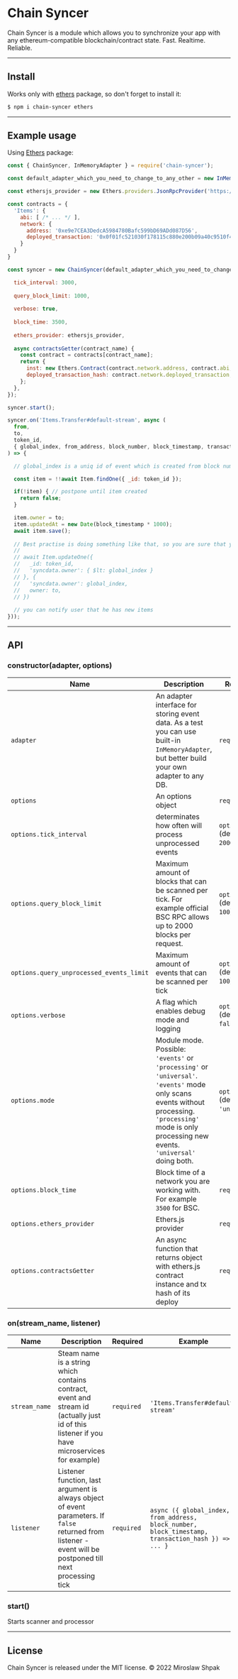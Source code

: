 <!-- ![Project Presentation](https://github.com/bytesbay/web3-token/raw/main/resources/logo.jpg "Web3 Token") -->

# Chain Syncer

Chain Syncer is a module which allows you to synchronize your app with any ethereum-compatible blockchain/contract state. Fast. Realtime. Reliable.

---
## Install

Works only with [ethers](https://www.npmjs.com/package/ethers) package, so don't forget to install it:

```bash
$ npm i chain-syncer ethers
```

---

## Example usage

Using [Ethers](https://www.npmjs.com/package/ethers) package:

```js
const { ChainSyncer, InMemoryAdapter } = require('chain-syncer');

const default_adapter_which_you_need_to_change_to_any_other = new InMemoryAdapter();

const ethersjs_provider = new Ethers.providers.JsonRpcProvider('https://data-seed-prebsc-1-s1.binance.org:8545'); // BSC testnet rpc

const contracts = {
  'Items': {
    abi: [ /* ... */ ],
    network: {
      address: '0xe9e7CEA3DedcA5984780Bafc599bD69ADd087D56', 
      deployed_transaction: '0x0f01fc521030f178115c880e200b09a40c9510f49de227aa880276f92670a3d6'
    }
  }
}

const syncer = new ChainSyncer(default_adapter_which_you_need_to_change_to_any_other, {

  tick_interval: 3000,
  
  query_block_limit: 1000,
  
  verbose: true,
  
  block_time: 3500,
  
  ethers_provider: ethersjs_provider,
  
  async contractsGetter(contract_name) {
    const contract = contracts[contract_name];
    return {
      inst: new Ethers.Contract(contract.network.address, contract.abi, ethersjs_provider),
      deployed_transaction_hash: contract.network.deployed_transaction,
    };
  },
});

syncer.start();

syncer.on('Items.Transfer#default-stream', async (
  from, 
  to, 
  token_id, 
  { global_index, from_address, block_number, block_timestamp, transaction_hash }
) => {

  // global_index is a uniq id of event which is created from block number and logIndex padded with zeros

  const item = !!await Item.findOne({ _id: token_id });

  if(!item) { // postpone until item created
    return false;
  }

  item.owner = to;
  item.updatedAt = new Date(block_timestamp * 1000);
  await item.save();
  
  // Best practise is doing something like that, so you are sure that you have the latest state of 'owner' field
  //
  // await Item.updateOne({
  //   _id: token_id,
  //   'syncdata.owner': { $lt: global_index }
  // }, {
  //   'syncdata.owner': global_index,
  //   owner: to,
  // })
  
  // you can notify user that he has new items
}));

```

<!-- ## Advanced usage with options (Client&Server side)
```js

// I assume here a lot of things to be imported 😀

const token = await Web3Token.sign(async msg => await signer.signMessage(msg), {
  domain: 'worldofdefish.com',
  statement: 'I accept the WoD Terms of Service: https://service.org/tos',
  expire_in: '3 days',
  // won't be able to use this token for one hour
  not_before: new Date(Date.now() + (3600 * 1000)),
  nonce: 11111111,
});

const { address, body } = await Web3Token.verify(token, {
  // verify that received token is signed only for our domain
  domain: 'worldofdefish.com'
});

``` -->

---

## API

### constructor(adapter, options)
Name | Description | Required | Example
--- | --- | --- | ---
`adapter` | An adapter interface for storing event data. As a test you can use built-in `InMemoryAdapter`, but better build your own adapter to any DB. | `required` | `new InMemoryAdapter()`
`options` | An options object | `required` | -
`options.tick_interval` | determinates how often will process unprocessed events | `optional` (default: `2000`) | `3000` (every 3 seconds)
`options.query_block_limit` | Maximum amount of blocks that can be scanned per tick. For example official BSC RPC allows up to 2000 blocks per request. | `optional` (default: `100`) | `2000`
`options.query_unprocessed_events_limit` | Maximum amount of events that can be scanned per tick | `optional` (default: `100`) | `5000`
`options.verbose` | A flag which enables debug mode and logging | `optional` (default: `false`) | `true`
`options.mode` | Module mode. Possible: `'events'` or `'processing'` or `'universal'`. `'events'` mode only scans events without processing. `'processing'` mode is only processing new events. `'universal'` doing both. | `optional` (default: `'universal'`) | `'processing'`
`options.block_time` | Block time of a network you are working with. For example `3500` for BSC. | `required` | `3500` (BSC network)
`options.ethers_provider` | Ethers.js provider | `required` | `new Ethers.providers.JsonRpcProvider('https://data-seed-prebsc-1-s1.binance.org:8545')`
`options.contractsGetter` | An async function that returns object with ethers.js contract instance and tx hash of its deploy | `required` | `async () => ({ inst: new Ethers.Contract(contracts[contract_name].network.address, contracts[contract_name].abi, ethersjs_provider), deployed_transaction_hash: contracts[contract_name].network.deployed_transaction })`


### on(stream_name, listener)
Name | Description | Required | Example
--- | --- | --- | ---
`stream_name` | Steam name is a string which contains contract, event and stream id (actually just id of this listener if you have microservices for example) | `required` | `'Items.Transfer#default-stream'`
`listener` | Listener function, last argument is always object of event parameters. If `false` returned from listener - event will be postponed till next processing tick | `required` | `async ({ global_index, from_address, block_number, block_timestamp, transaction_hash }) => { ... }`

### start()
Starts scanner and processor

---

## License
Chain Syncer is released under the MIT license. © 2022 Miroslaw Shpak
